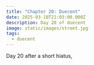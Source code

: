 ```yaml
---
title: "Chapter 20: Duecent"
date: 2025-03-10T21:03:00.000Z
description: Day 20 of duecent
image: static/images/street.jpg
tags:
  - duecent
---
```

Day 20 after a short hiatus,
